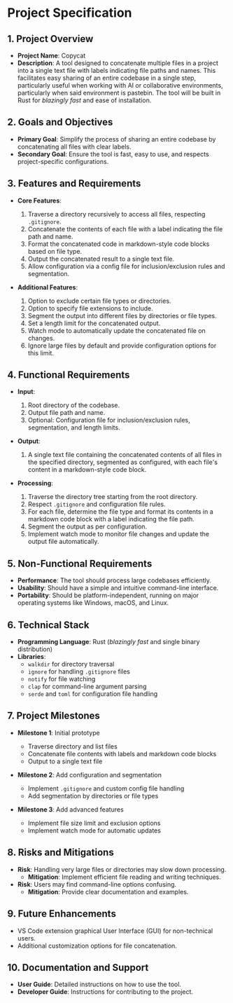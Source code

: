 
# Project Specification

## 1. Project Overview

- **Project Name**: Copycat
- **Description**: A tool designed to concatenate multiple files in a project into a single text file with labels indicating file paths and names. This facilitates easy sharing of an entire codebase in a single step, particularly useful when working with AI or collaborative environments, particularly when said environment is pastebin. The tool will be built in Rust for *blazingly fast* and ease of installation.

## 2. Goals and Objectives

- **Primary Goal**: Simplify the process of sharing an entire codebase by concatenating all files with clear labels.
- **Secondary Goal**: Ensure the tool is fast, easy to use, and respects project-specific configurations.

## 3. Features and Requirements

- **Core Features**:
  1. Traverse a directory recursively to access all files, respecting `.gitignore`.
  2. Concatenate the contents of each file with a label indicating the file path and name.
  3. Format the concatenated code in markdown-style code blocks based on file type.
  4. Output the concatenated result to a single text file.
  5. Allow configuration via a config file for inclusion/exclusion rules and segmentation.

- **Additional Features**:
  1. Option to exclude certain file types or directories.
  2. Option to specify file extensions to include.
  3. Segment the output into different files by directories or file types.
  4. Set a length limit for the concatenated output.
  5. Watch mode to automatically update the concatenated file on changes.
  6. Ignore large files by default and provide configuration options for this limit.

## 4. Functional Requirements

- **Input**:
  1. Root directory of the codebase.
  2. Output file path and name.
  3. Optional: Configuration file for inclusion/exclusion rules, segmentation, and length limits.

- **Output**:
  1. A single text file containing the concatenated contents of all files in the specified directory, segmented as configured, with each file's content in a markdown-style code block.

- **Processing**:
  1. Traverse the directory tree starting from the root directory.
  2. Respect `.gitignore` and configuration file rules.
  3. For each file, determine the file type and format its contents in a markdown code block with a label indicating the file path.
  4. Segment the output as per configuration.
  5. Implement watch mode to monitor file changes and update the output file automatically.

## 5. Non-Functional Requirements

- **Performance**: The tool should process large codebases efficiently.
- **Usability**: Should have a simple and intuitive command-line interface.
- **Portability**: Should be platform-independent, running on major operating systems like Windows, macOS, and Linux.

## 6. Technical Stack

- **Programming Language**: Rust (*blazingly fast* and single binary distribution)
- **Libraries**:
  - `walkdir` for directory traversal
  - `ignore` for handling `.gitignore` files
  - `notify` for file watching
  - `clap` for command-line argument parsing
  - `serde` and `toml` for configuration file handling

## 7. Project Milestones

- **Milestone 1**: Initial prototype
  - Traverse directory and list files
  - Concatenate file contents with labels and markdown code blocks
  - Output to a single text file

- **Milestone 2**: Add configuration and segmentation
  - Implement `.gitignore` and custom config file handling
  - Add segmentation by directories or file types

- **Milestone 3**: Add advanced features
  - Implement file size limit and exclusion options
  - Implement watch mode for automatic updates

## 8. Risks and Mitigations

- **Risk**: Handling very large files or directories may slow down processing.
  - **Mitigation**: Implement efficient file reading and writing techniques.
- **Risk**: Users may find command-line options confusing.
  - **Mitigation**: Provide clear documentation and examples.

## 9. Future Enhancements

- VS Code extension graphical User Interface (GUI) for non-technical users.
- Additional customization options for file concatenation.

## 10. Documentation and Support

- **User Guide**: Detailed instructions on how to use the tool.
- **Developer Guide**: Instructions for contributing to the project.
